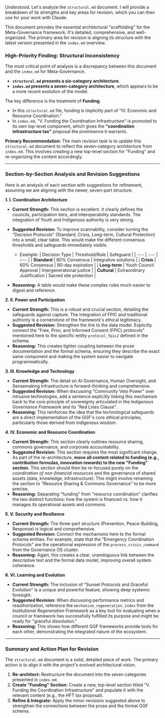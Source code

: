 Understood. Let's analyze the `structural.md` document. I will provide a breakdown of its strengths and key areas for revision, which you can then use for your work with Claude.

This document provides the essential architectural "scaffolding" for the Meta-Governance framework. It's detailed, comprehensive, and well-organized. The primary area for revision is aligning its structure with the latest version presented in the `index.md` overview.

### High-Priority Finding: Structural Inconsistency

The most critical point of analysis is a discrepancy between this document and the `index.md` for Meta-Governance.

* **`structural.md` presents a six-category architecture**.
* **`index.md` presents a seven-category architecture**, which appears to be a more recent evolution of the model.

The key difference is the treatment of **Funding**.
* In this `structural.md` file, funding is implicitly part of "IV. Economic and Resource Coordination."
* In `index.md`, "V. Funding the Coordination Infrastructure" is promoted to its own top-level component, which gives the **"coordination infrastructure tax"** proposal the prominence it warrants.

**Primary Recommendation:** The main revision task is to update this `structural.md` document to reflect the seven-category architecture from `index.md`. This involves creating a new top-level section for "Funding" and re-organizing the content accordingly.

---

### Section-by-Section Analysis and Revision Suggestions

Here is an analysis of each section with suggestions for refinement, assuming we are aligning with the newer, seven-part structure.

**1. I. Coordination Architecture**
* **Current Strength:** This section is excellent. It clearly defines the councils, participation tiers, and interoperability standards. The integration of Youth and Indigenous authority is very strong.
* **Suggested Revision:** To improve scannability, consider turning the "Decision Protocols" (Standard, Crisis, Long-term, Cultural Protection) into a small, clear table. This would make the different consensus thresholds and safeguards immediately visible.
    * *Example:*
| Decision Type | Threshold/Rule | Safeguard |
| :--- | :--- | :--- |
| **Standard** | 80% Consensus | Integrative solutions |
| **Crisis** | 60% Consensus | 90-day expiration |
| **Long-term** | Youth Council Approval | Intergenerational justice |
| **Cultural** | Extraordinary Justification | Sacred site protection |

* **Reasoning:** A table would make these complex rules much easier to digest and reference.

**2. II. Power and Participation**
* **Current Strength:** This is a robust and crucial section, detailing the safeguards against capture. The integration of FPIC and traditional authority is a cornerstone of the framework's ethical legitimacy.
* **Suggested Revision:** Strengthen the link to the data model. Explicitly connect the "Free, Prior, and Informed Consent (FPIC) protocols" mentioned here to the specific entity `protocol_fpic2` defined in the schema.
* **Reasoning:** This creates tighter coupling between the prose documentation and the formal schema, ensuring they describe the exact same component and making the system easier to navigate programmatically.

**3. III. Knowledge and Technology**
* **Current Strength:** The detail on AI Governance, Human Oversight, and Sensemaking Infrastructure is forward-thinking and comprehensive.
* **Suggested Revision:** When discussing "Community Veto Power" over intrusive technologies, add a sentence explicitly linking this mechanism back to the core principle of sovereignty articulated in the *Indigenous Governance Framework* and its "Red Lines Clause".
* **Reasoning:** This reinforces the idea that the technological safeguards are a direct implementation of the GGF's core ethical principles, particularly those derived from Indigenous wisdom.

**4. IV. Economic and Resource Coordination**
* **Current Strength:** This section clearly outlines resource sharing, commons governance, and corporate accountability.
* **Suggested Revision:** This section requires the most significant change. As part of the re-architecture, **move all content related to funding (e.g., contribution formulas, innovation rewards) to the new "Funding" section.** This section should then be re-focused purely on the *coordination of non-financial resources* and the governance of shared assets (data, knowledge, infrastructure). This might involve renaming the section to "Resource Sharing & Commons Governance" to be more precise.
* **Reasoning:** Separating "funding" from "resource coordination" clarifies the two distinct functions: how the system is financed vs. how it manages its operational assets and commons.

**5. V. Security and Resilience**
* **Current Strength:** The three-part structure (Prevention, Peace-Building, Response) is logical and comprehensive.
* **Suggested Revision:** Connect the mechanisms here to the formal schema entities. For example, state that the "Emergency Coordination Protocols" are the operational expression of the `process_crisis_command` from the Governance OS cluster.
* **Reasoning:** Again, this creates a clear, unambiguous link between the descriptive text and the formal data model, improving overall system coherence.

**6. VI. Learning and Evolution**
* **Current Strength:** The inclusion of "Sunset Protocols and Graceful Evolution" is a unique and powerful feature, showing deep systemic foresight.
* **Suggested Revision:** When discussing performance metrics and reauthorization, reference the `mechanism_regeneration_index` from the *Institutional Regeneration Framework* as a key tool for evaluating when a council or framework has successfully fulfilled its purpose and might be ready for "graceful dissolution."
* **Reasoning:** This shows how different GGF frameworks provide tools for each other, demonstrating the integrated nature of the ecosystem.

---

### Summary and Action Plan for Revision

The `structural.md` document is a solid, detailed piece of work. The primary action is to align it with the project's evolved architectural vision.

1.  **Re-architect:** Restructure the document into the seven categories presented in `index.md`.
2.  **Create "Funding" Section:** Create a new, top-level section titled "V. Funding the Coordination Infrastructure" and populate it with the relevant content (e.g., the HFT tax proposal).
3.  **Refine & Integrate:** Apply the minor revisions suggested above to strengthen the connections between the prose and the formal GGF schema.
